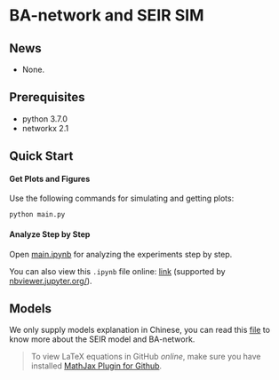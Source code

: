 # BA-network and SEIR SIM

## News
- None.

## Prerequisites
- python 3.7.0
- networkx 2.1

## Quick Start

#### Get Plots and Figures
Use the following commands for simulating and getting plots:
```
python main.py
```

#### Analyze Step by Step
Open [main.ipynb](./main.ipynb) for analyzing the experiments step by step.

You can also view this `.ipynb` file online: [link](https://nbviewer.jupyter.org/github/PiperLiu/BA_network-SEIR-Sim/blob/master/main.ipynb) (supported by [nbviewer.jupyter.org/](https://nbviewer.jupyter.org/)).

## Models
We only supply models explanation in Chinese, you can read this [file](./model.md) to know more about the SEIR model and BA-network.

> To view LaTeX equations in GitHub *online*, make sure you have installed [MathJax Plugin for Github](https://chrome.google.com/webstore/detail/mathjax-plugin-for-github/ioemnmodlmafdkllaclgeombjnmnbima).
